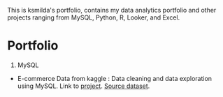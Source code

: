 
This is ksmilda's portfolio, contains my data analytics portfolio and other projects ranging from MySQL, Python, R, Looker, and Excel.

# Portfolio 
1. MySQL
+ E-commerce Data from kaggle : Data cleaning and data exploration using MySQL. Link to [project](https://github.com/ksmilda/MySQL_Ecommerce-Data). [Source dataset](https://github.com/ksmilda/MySQL_Ecommerce-Data).
